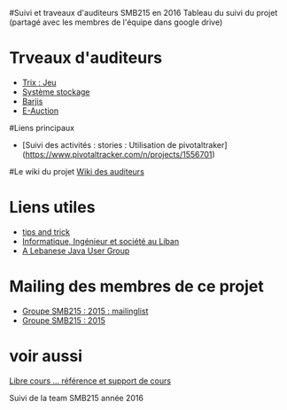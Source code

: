#Suivi et traveaux d'auditeurs SMB215 en 2016
Tableau du suivi du projet (partagé avec les membres de l'équipe dans google drive)


# Trveaux d'auditeurs
* [Trix : Jeu](https://github.com/mmerhej/Trix_SMB215/)
* [Système stockage](https://github.com/malakKays/Smb215-SystemeDeStockage)
* [Barjis](https://github.com/dinosaadeh/Barjis/)
* [E-Auction](https://github.com/ISSAE/smb215-16/issues/41)

#Liens principaux
* [Suivi des activités : stories : Utilisation de pivotaltraker]
(https://www.pivotaltracker.com/n/projects/1556701)

#Le wiki du projet
[Wiki des auditeurs](http://wiki.cofares.net/cycle-c-informatique/projets-smb215-2013)

# Liens utiles
* [tips and trick](http://dev.cofares.net)
* [Informatique, Ingénieur et société au Liban](http://www.cofares.net)
* [A Lebanese Java User Group](http://ljug.cofares.net)

# Mailing des membres de ce projet
* [Groupe SMB215 : 2015 : mailinglist](mailto://smb215-16@cnamliban.org)
* [Groupe SMB215 : 2015](https://groups.google.com/a/cnamliban.org/forum/#!forum/smb215-2016)

# voir aussi
  [Libre cours ... référence et support de cours](http://cours.cofares.net)


Suivi de la team SMB215 année 2016
